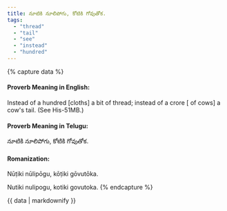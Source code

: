 ```yaml
---
title: నూటికి నూలిపోగు, కోటికి గోవుతోక.
tags:
  - "thread"
  - "tail"
  - "see"
  - "instead"
  - "hundred"
---
```


{% capture data %}
#### Proverb Meaning in English:
Instead of a hundred [cloths] a bit of thread; instead of a crore [ of cows] a cow's tail.
(See His-51MB.)

#### Proverb Meaning in Telugu:
నూటికి నూలిపోగు, కోటికి గోవుతోక.

#### Romanization:
Nūṭiki nūlipōgu, kōṭiki gōvutōka.

Nutiki nulipogu, kotiki govutoka.
{% endcapture %}

{{ data | markdownify }}

